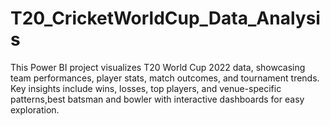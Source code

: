 # T20_CricketWorldCup_Data_Analysis
This Power BI project visualizes T20 World Cup 2022 data, showcasing team performances, player stats, match outcomes, and tournament trends. Key insights include wins, losses, top players, and venue-specific patterns,best batsman and bowler with interactive dashboards for easy exploration.
